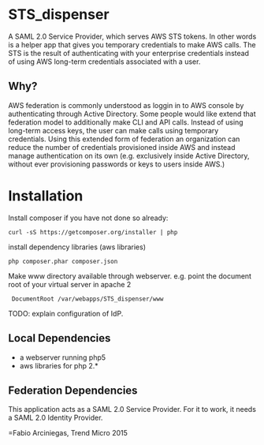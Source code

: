 # STS_dispenser

A SAML 2.0 Service Provider, which serves AWS STS tokens. In other words is a helper app that gives you temporary credentials to make AWS calls. The STS is the result of authenticating with your enterprise credentials instead of using AWS long-term credentials associated with a user.

## Why?

AWS federation is commonly understood as loggin in to AWS console by authenticating through Active Directory. Some people would like extend that federation model to additionally make CLI and API calls. Instead of using long-term access keys, the user can make calls using temporary credentials. Using this extended form of federation an organization can reduce the number of credentials provisioned inside AWS and instead manage authentication on its own (e.g. exclusively inside Active Directory, without ever provisioning passwords or keys to users inside AWS.)


# Installation

Install composer if you have not done so already:

```
curl -sS https://getcomposer.org/installer | php
```
install dependency libraries (aws libraries)
```
php composer.phar composer.json
```

Make www directory available through webserver. e.g. point the document root of your virtual server in apache 2

```
 DocumentRoot /var/webapps/STS_dispenser/www
```

TODO: explain configuration of IdP.


## Local Dependencies 
 
 - a webserver running php5
 - aws libraries for php 2.*

## Federation Dependencies

This application acts as a SAML 2.0 Service Provider. For it to work,  it needs a SAML 2.0 Identity Provider. 


=Fabio Arciniegas, Trend Micro 2015
